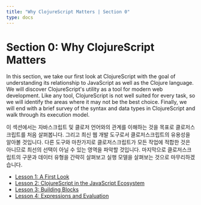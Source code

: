 ```yaml
---
title: "Why ClojureScript Matters | Section 0"
type: docs
---
```


# Section 0: Why ClojureScript Matters

In this section, we take our first look at ClojureScript with the goal of
understanding its relationship to JavaScript as well as the Clojure language. We
will discover ClojureScript's utility as a tool for modern web development. Like
any tool, ClojureScript is not well suited for every task, so we will identify
the areas where it may not be the best choice. Finally, we will end with a brief
survey of the syntax and data types in ClojureScript and walk through its
execution model.

이 섹션에서는 자바스크립트 및 클로저 언어와의 관계를 이해하는 것을 목표로
클로저스크립트를 처음 살펴봅니다. 그리고 최신 웹 개발 도구로서 클로저스크립트의
유용성을 알아볼 것입니다. 다른 도구와 마찬가지로 클로저스크립트가 모든 작업에
적합한 것은 아니므로 최선의 선택이 아닐 수 있는 영역을 파악할 것입니다.
마지막으로 클로저스크립트의 구문과 데이터 유형을 간략히 살펴보고 실행 모델을
살펴보는 것으로 마무리하겠습니다.

- [Lesson 1: A First Look](/section-0/lesson-1-a-first-look)
- [Lesson 2: ClojureScript in the JavaScript Ecosystem](/section-0/lesson-2-clojurescript-in-the-javascript-ecosystem)
- [Lesson 3: Building Blocks](/section-0/lesson-3-building-blocks)
- [Lesson 4: Expressions and Evaluation](/section-0/lesson-4-expressions-and-evaluation)
